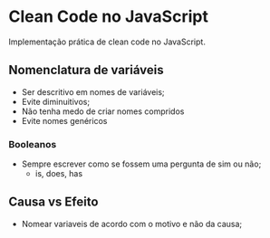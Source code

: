 # Clean Code no JavaScript

Implementação prática de clean code no JavaScript.

## Nomenclatura de variáveis

- Ser descritivo em nomes de variáveis;
- Evite diminuitivos;
- Não tenha medo de criar nomes compridos
- Evite nomes genéricos

### Booleanos

- Sempre escrever como se fossem uma pergunta de sim ou não;
  - is, does, has

## Causa vs Efeito

- Nomear variaveis de acordo com o motivo e não da causa;
